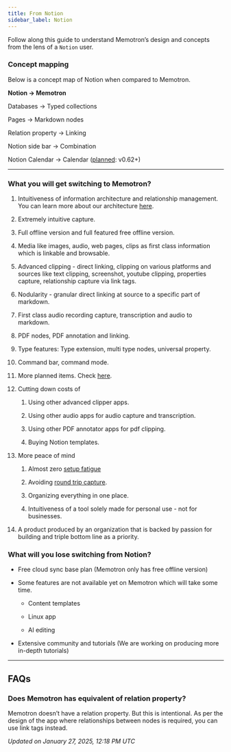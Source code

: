 ```yaml
---
title: From Notion
sidebar_label: Notion
---
```


Follow along this guide to understand Memotron’s design and concepts from the lens of a ```Notion``` user.

### Concept mapping
Below is a concept map of Notion when compared to Memotron.

**Notion → Memotron**

Databases → Typed collections

Pages → Markdown nodes

Relation property → Linking

Notion side bar → Combination

Notion Calendar → Calendar ([planned](./obsidian.md): v0.62+)

---

### What you will get switching to Memotron?

1. Intuitiveness of information architecture and relationship management. You can learn more about our architecture [here](./capacities.md).

2. Extremely intuitive capture.

3. Full offline version and full featured free offline version.

4. Media like images, audio, web pages, clips as first class information which is linkable and browsable.

5. Advanced clipping - direct linking, clipping on various platforms and sources like text clipping, screenshot, youtube clipping, properties capture, relationship capture via link tags.

6. Nodularity - granular direct linking at source to a specific part of markdown.

7. First class audio recording capture, transcription and audio to markdown.

8. PDF nodes, PDF annotation and linking.

9. Type features: Type extension, multi type nodes, universal property.

10. Command bar, command mode.

11. More planned items. Check [here](./capacities.md).

12. Cutting down costs of

    1. Using other advanced clipper apps.

    2. Using other audio apps for audio capture and transcription.

    3. Using other PDF annotator apps for pdf clipping.

    4. Buying Notion templates.

13. More peace of mind

    1. Almost zero [setup fatigue](../anti-productivity/perfecting-the-setup.md)

    2. Avoiding [round trip capture](../anti-productivity/round-trip-capture.md).

    3. Organizing everything in one place.

    4. Intuitiveness of a tool solely made for personal use - not for businesses.

14. A product produced by an organization that is backed by passion for building and triple bottom line as a priority.

### What will you lose switching from Notion?

- Free cloud sync base plan (Memotron only has free offline version)

- Some features are not available yet on Memotron which will take some time.

    - Content templates

    - Linux app

    - AI editing

- Extensive community and tutorials (We are working on producing more in-depth tutorials)

---

## FAQs

### Does Memotron has equivalent of relation property?

Memotron doesn’t have a relation property. But this is intentional. As per the design of the app where relationships between nodes is required, you can use link tags instead.

*Updated on January 27, 2025, 12:18 PM UTC*
